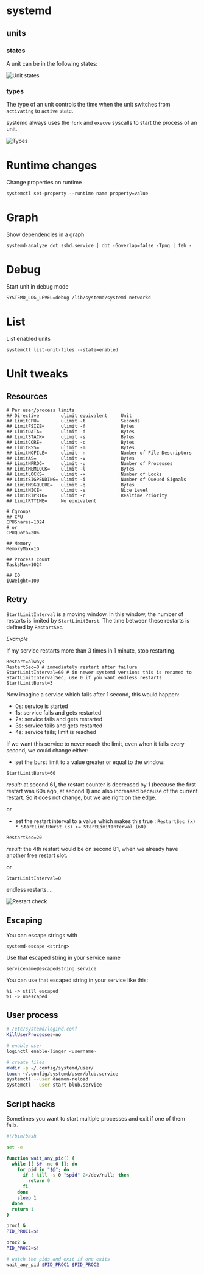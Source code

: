 # systemd

## units

### states

A unit can be in the following states:

![Unit states](./images/unit_states.png)

### types

The type of an unit controls the time when the unit switches
from `activating` to `active` state.

systemd always uses the `fork` and `execve` syscalls to start
the process of an unit.

![Types](./images/systemd_activation.png)

# Runtime changes

Change properties on runtime
```shell
systemctl set-property --runtime name property=value
```

# Graph

Show dependencies in a graph
```shell
systemd-analyze dot sshd.service | dot -Goverlap=false -Tpng | feh -
```

# Debug

Start unit in debug mode
```shell
SYSTEMD_LOG_LEVEL=debug /lib/systemd/systemd-networkd
```

# List

List enabled units
```shell
systemctl list-unit-files --state=enabled
```

# Unit tweaks

## Resources

```shell
# Per user/process limits
## Directive        ulimit equivalent     Unit
## LimitCPU=        ulimit -t             Seconds      
## LimitFSIZE=      ulimit -f             Bytes
## LimitDATA=       ulimit -d             Bytes
## LimitSTACK=      ulimit -s             Bytes
## LimitCORE=       ulimit -c             Bytes
## LimitRSS=        ulimit -m             Bytes
## LimitNOFILE=     ulimit -n             Number of File Descriptors 
## LimitAS=         ulimit -v             Bytes
## LimitNPROC=      ulimit -u             Number of Processes 
## LimitMEMLOCK=    ulimit -l             Bytes
## LimitLOCKS=      ulimit -x             Number of Locks 
## LimitSIGPENDING= ulimit -i             Number of Queued Signals 
## LimitMSGQUEUE=   ulimit -q             Bytes
## LimitNICE=       ulimit -e             Nice Level 
## LimitRTPRIO=     ulimit -r             Realtime Priority  
## LimitRTTIME=     No equivalent

# Cgroups
## CPU
CPUShares=1024
# or
CPUQuota=20%

## Memory
MemoryMax=1G

## Process count
TasksMax=1024

## IO
IOWeight=100
```

## Retry

`StartLimitInterval` is a moving window. In this window, the number of restarts is limited by `StartLimitBurst`.
The time between these restarts is defined by `RestartSec`.

*Example*

If my service restarts more than 3 times in 1 minute, stop restarting.

```shell
Restart=always
RestartSec=0 # immediately restart after failure
StartLimitInterval=60 # in newer systemd versions this is renamed to StartLimitIntervalSec; use 0 if you want endless restarts
StartLimitBurst=3
```

Now imagine a service which fails after 1 second, this would happen:

* 0s: service is started
* 1s: service fails and gets restarted
* 2s: service fails and gets restarted
* 3s: service fails and gets restarted
* 4s: service fails; limit is reached

If we want this service to never reach the limit, even when it fails every second, we could change either:

* set the burst limit to a value greater or equal to the window:

`StartLimitBurst=60`

*result:* at second 61, the restart counter is decreased by 1 (because the first restart was 60s ago, at second 1) and also increased because of the current restart. So it does not change, but we are right on the edge.

or

* set the restart interval to a value which makes this true : `RestartSec (x) * StartLimitBurst (3) >= StartLimitInterval (60)`

`RestartSec=20`

*result:* the 4th restart would be on second 81, when we already have another free restart slot.

or 

`StartLimitInterval=0`

endless restarts....

![Restart check](./images/restart.png)

## Escaping

You can escape strings with

```shell
systemd-escape <string>
```

Use that escaped string in your service name

```shell
servicename@escapedstring.service
```

You can use that escaped string in your service like this:

```shell
%i -> still escaped
%I -> unescaped
```

## User process

```bash
# /etc/systemd/logind.conf
KillUserProcesses=no

# enable user
loginctl enable-linger <username>

# create files
mkdir -p ~/.config/systemd/user/
touch ~/.config/systemd/user/blub.service
systemctl --user daemon-reload
systemctl --user start blub.service
```

## Script hacks

Sometimes you want to start multiple processes and exit if one of them fails.
```bash
#!/bin/bash

set -e

function wait_any_pid() {
  while [[ $# -ne 0 ]]; do
    for pid in "$@"; do
      if ! kill -s 0 "$pid" 2>/dev/null; then
        return 0
      fi
    done
    sleep 1
  done
  return 1
}

proc1 &
PID_PROC1=$!

proc2 &
PID_PROC2=$!

# watch the pids and exit if one exits
wait_any_pid $PID_PROC1 $PID_PROC2
```
